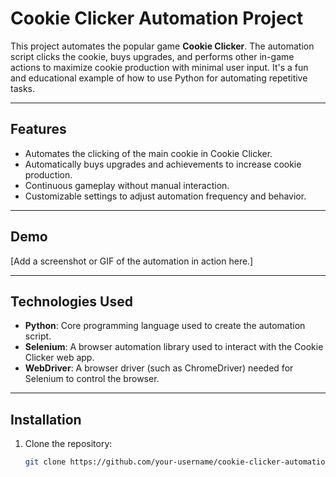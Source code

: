 # Cookie Clicker Automation Project

This project automates the popular game **Cookie Clicker**. The automation script clicks the cookie, buys upgrades, and performs other in-game actions to maximize cookie production with minimal user input. It's a fun and educational example of how to use Python for automating repetitive tasks.

---

## Features

- Automates the clicking of the main cookie in Cookie Clicker.
- Automatically buys upgrades and achievements to increase cookie production.
- Continuous gameplay without manual interaction.
- Customizable settings to adjust automation frequency and behavior.

---

## Demo

[Add a screenshot or GIF of the automation in action here.]

---

## Technologies Used

- **Python**: Core programming language used to create the automation script.
- **Selenium**: A browser automation library used to interact with the Cookie Clicker web app.
- **WebDriver**: A browser driver (such as ChromeDriver) needed for Selenium to control the browser.

---

## Installation

1. Clone the repository:
   ```bash
   git clone https://github.com/your-username/cookie-clicker-automation.git
